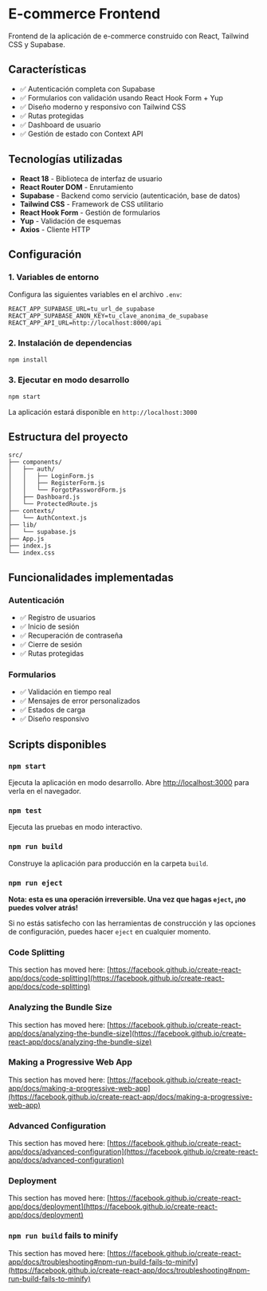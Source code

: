 # E-commerce Frontend

Frontend de la aplicación de e-commerce construido con React, Tailwind CSS y Supabase.

## Características

- ✅ Autenticación completa con Supabase
- ✅ Formularios con validación usando React Hook Form + Yup
- ✅ Diseño moderno y responsivo con Tailwind CSS
- ✅ Rutas protegidas
- ✅ Dashboard de usuario
- ✅ Gestión de estado con Context API

## Tecnologías utilizadas

- **React 18** - Biblioteca de interfaz de usuario
- **React Router DOM** - Enrutamiento
- **Supabase** - Backend como servicio (autenticación, base de datos)
- **Tailwind CSS** - Framework de CSS utilitario
- **React Hook Form** - Gestión de formularios
- **Yup** - Validación de esquemas
- **Axios** - Cliente HTTP

## Configuración

### 1. Variables de entorno

Configura las siguientes variables en el archivo `.env`:

```env
REACT_APP_SUPABASE_URL=tu_url_de_supabase
REACT_APP_SUPABASE_ANON_KEY=tu_clave_anonima_de_supabase
REACT_APP_API_URL=http://localhost:8000/api
```

### 2. Instalación de dependencias

```bash
npm install
```

### 3. Ejecutar en modo desarrollo

```bash
npm start
```

La aplicación estará disponible en `http://localhost:3000`

## Estructura del proyecto

```
src/
├── components/
│   ├── auth/
│   │   ├── LoginForm.js
│   │   ├── RegisterForm.js
│   │   └── ForgotPasswordForm.js
│   ├── Dashboard.js
│   └── ProtectedRoute.js
├── contexts/
│   └── AuthContext.js
├── lib/
│   └── supabase.js
├── App.js
├── index.js
└── index.css
```

## Funcionalidades implementadas

### Autenticación
- ✅ Registro de usuarios
- ✅ Inicio de sesión
- ✅ Recuperación de contraseña
- ✅ Cierre de sesión
- ✅ Rutas protegidas

### Formularios
- ✅ Validación en tiempo real
- ✅ Mensajes de error personalizados
- ✅ Estados de carga
- ✅ Diseño responsivo

## Scripts disponibles

### `npm start`

Ejecuta la aplicación en modo desarrollo.
Abre [http://localhost:3000](http://localhost:3000) para verla en el navegador.

### `npm test`

Ejecuta las pruebas en modo interactivo.

### `npm run build`

Construye la aplicación para producción en la carpeta `build`.

### `npm run eject`

**Nota: esta es una operación irreversible. Una vez que hagas `eject`, ¡no puedes volver atrás!**

Si no estás satisfecho con las herramientas de construcción y las opciones de configuración, puedes hacer `eject` en cualquier momento.

### Code Splitting

This section has moved here: [https://facebook.github.io/create-react-app/docs/code-splitting](https://facebook.github.io/create-react-app/docs/code-splitting)

### Analyzing the Bundle Size

This section has moved here: [https://facebook.github.io/create-react-app/docs/analyzing-the-bundle-size](https://facebook.github.io/create-react-app/docs/analyzing-the-bundle-size)

### Making a Progressive Web App

This section has moved here: [https://facebook.github.io/create-react-app/docs/making-a-progressive-web-app](https://facebook.github.io/create-react-app/docs/making-a-progressive-web-app)

### Advanced Configuration

This section has moved here: [https://facebook.github.io/create-react-app/docs/advanced-configuration](https://facebook.github.io/create-react-app/docs/advanced-configuration)

### Deployment

This section has moved here: [https://facebook.github.io/create-react-app/docs/deployment](https://facebook.github.io/create-react-app/docs/deployment)

### `npm run build` fails to minify

This section has moved here: [https://facebook.github.io/create-react-app/docs/troubleshooting#npm-run-build-fails-to-minify](https://facebook.github.io/create-react-app/docs/troubleshooting#npm-run-build-fails-to-minify)
